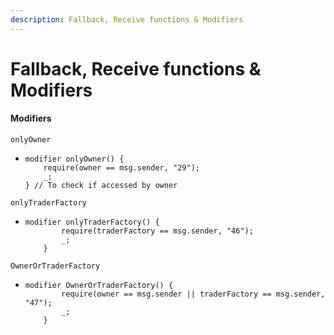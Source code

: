 ```yaml
---
description: Fallback, Receive functions & Modifiers
---
```


# Fallback, Receive functions & Modifiers

#### Modifiers

```
onlyOwner
```

* ```solidity
  modifier onlyOwner() {
      require(owner == msg.sender, "29");
      _;
  } // To check if accessed by owner
  ```

```solidity
onlyTraderFactory
```

* ```solidity
  modifier onlyTraderFactory() {
          require(traderFactory == msg.sender, "46");
          _;
      }
  ```

```solidity
OwnerOrTraderFactory
```

* ```solidity
  modifier OwnerOrTraderFactory() {
          require(owner == msg.sender || traderFactory == msg.sender, "47");
          _;
      }
  ```
